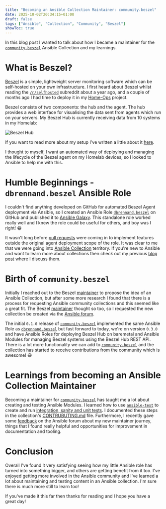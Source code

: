 ```yaml
---
title: "Becoming an Ansible Collection Maintainer: community.beszel"
date: 2025-10-02T20:34:15+01:00
draft: false
tags: ["Ansible", "Collection", "Community", "Beszel"]
showToc: true
---
```


In this blog post I wanted to talk about how I became a maintainer for the [`community.beszel`](https://github.com/ansible-collections/community.beszel) Ansible Collection and my learnings.

# What is Beszel?

[Beszel](https://beszel.dev/) is a simple, lightweight server monitoring software which can be self-hosted on your own infrastructure. I first heard about Beszel whilst reading the [`/r/selfhosted`](https://www.reddit.com/r/selfhosted/comments/1eb4bi5/i_just_released_beszel_a_server_monitoring_hub/) subreddit about a year ago, and a couple of months ago I had time to deploy it in my [Home-Ops](https://github.com/dbrennand/home-ops/tree/main/docker/beszel) project.

Beszel consists of two components: the hub and the agent. The hub provides a web interface for visualising the data sent from agents which run on your servers. My Beszel Hub is currently receiving data from 10 systems in my Homelab:

![Beszel Hub](../images/beszel-hub.png)

If you want to read more about my setup I've written a little about it [here](https://homeops.dbren.uk/infrastructure/beszel/).

I thought to myself, I want an automated way of deploying and managing the lifecycle of the Beszel agent on my Homelab devices, so I looked to Ansible to help me with this.

# Humble Beginnings - `dbrennand.beszel` Ansible Role

I couldn't find anything developed on GitHub for automated Beszel Agent deployment via Ansible, so I created an Ansible Role [`dbrennand.beszel`](https://github.com/dbrennand/ansible-role-beszel) on GitHub and published it to [Ansible Galaxy](https://galaxy.ansible.com/ui/standalone/roles/dbrennand/beszel/). This standalone role worked really well and I knew the role could be useful for others, and boy was I right! :grin:

It wasn't long before [pull requests](https://github.com/dbrennand/ansible-role-beszel/pulls?q=is%3Apr+is%3Aclosed) were coming in to implement features outside the original agent deployment scope of the role. It was clear to me that we were going into [Ansible Collection](https://docs.ansible.com/ansible/latest/collections_guide/index.html) territory. If you're new to Ansible and want to learn more about collections then check out my previous [blog post](https://dbren.uk/blog/getting-started-ansible/#collections-) where I discuss them.

# Birth of `community.beszel`

Initially I reached out to the Beszel [maintainer](https://github.com/henrygd/beszel/discussions/969) to propose the idea of an Ansible Collection, but after some more research I found that there is a process for requesting Ansible community collections and this seemed like a great fit. The Beszel [maintainer](https://github.com/henrygd/beszel/discussions/969#discussioncomment-13839515) thought so too, so I requested the new collection be created via the [Ansible forum](https://forum.ansible.com/t/community-beszel-ansible-collection/43999).

The initial `0.1.0` release of [`community.beszel`](https://github.com/ansible-collections/community.beszel) implemented the same Ansible Role as [`dbrennand.beszel`](https://github.com/dbrennand/ansible-role-beszel) but fast forward to today, we're on version `0.3.0` and have Ansible Roles for deploying Beszel Hub on baremetal and Ansible Modules for managing Beszel systems using the Beszel Hub REST API. There is a lot more functionality we can add to [`community.beszel`](https://github.com/ansible-collections/community.beszel) and the collection has started to receive contributions from the community which is awesome! :smiley:

# Learnings from becoming an Ansible Collection Maintainer

Becoming a maintainer for [`community.beszel`](https://github.com/ansible-collections/community.beszel) has taught me a lot about creating and testing Ansible Modules. I learned how to use [`ansible-test`](https://docs.ansible.com/ansible/latest/dev_guide/testing_running_locally.html) to create and run [integration, sanity and unit tests](https://github.com/ansible-collections/community.beszel/tree/main/tests). I documented these steps in the collection's [CONTRUBUTING.md](https://github.com/ansible-collections/community.beszel/blob/main/CONTRIBUTING.md#running-integration-tests) file. Furthermore, I recently gave some [feedback](https://forum.ansible.com/t/your-feedback-wanted-the-ansible-collection-developer-and-maintainer-journey/44592/3?u=dbrennand) on the Ansible forum about my new maintainer journey, things that I found really helpful and opportunities for improvement in documentation and tooling.

# Conclusion

Overall I've found it very satisfying seeing how my little Ansible role has turned into something bigger, and others are getting benefit from it too. I've enjoyed getting more involved in the Ansible community and I've learned a lot about maintaining and testing content in an Ansible collection. I'm sure there is much more still to learn too!

If you've made it this far then thanks for reading and I hope you have a great day!
